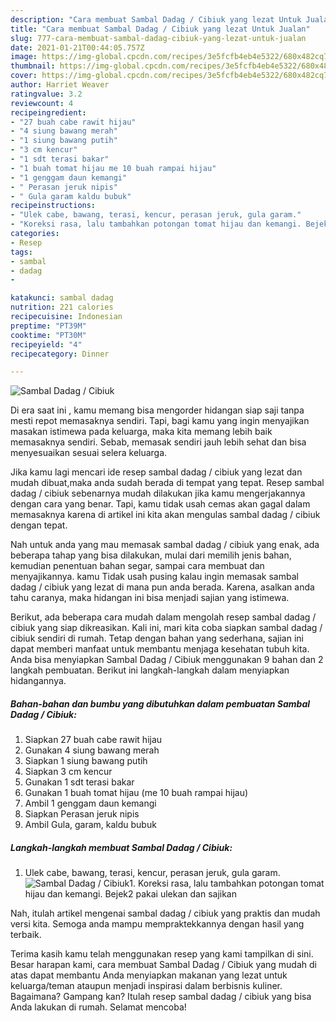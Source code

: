 ```yaml
---
description: "Cara membuat Sambal Dadag / Cibiuk yang lezat Untuk Jualan"
title: "Cara membuat Sambal Dadag / Cibiuk yang lezat Untuk Jualan"
slug: 777-cara-membuat-sambal-dadag-cibiuk-yang-lezat-untuk-jualan
date: 2021-01-21T00:44:05.757Z
image: https://img-global.cpcdn.com/recipes/3e5fcfb4eb4e5322/680x482cq70/sambal-dadag-cibiuk-foto-resep-utama.jpg
thumbnail: https://img-global.cpcdn.com/recipes/3e5fcfb4eb4e5322/680x482cq70/sambal-dadag-cibiuk-foto-resep-utama.jpg
cover: https://img-global.cpcdn.com/recipes/3e5fcfb4eb4e5322/680x482cq70/sambal-dadag-cibiuk-foto-resep-utama.jpg
author: Harriet Weaver
ratingvalue: 3.2
reviewcount: 4
recipeingredient:
- "27 buah cabe rawit hijau"
- "4 siung bawang merah"
- "1 siung bawang putih"
- "3 cm kencur"
- "1 sdt terasi bakar"
- "1 buah tomat hijau me 10 buah rampai hijau"
- "1 genggam daun kemangi"
- " Perasan jeruk nipis"
- " Gula garam kaldu bubuk"
recipeinstructions:
- "Ulek cabe, bawang, terasi, kencur, perasan jeruk, gula garam."
- "Koreksi rasa, lalu tambahkan potongan tomat hijau dan kemangi. Bejek2 pakai ulekan dan sajikan"
categories:
- Resep
tags:
- sambal
- dadag
- 

katakunci: sambal dadag  
nutrition: 221 calories
recipecuisine: Indonesian
preptime: "PT39M"
cooktime: "PT30M"
recipeyield: "4"
recipecategory: Dinner

---
```



![Sambal Dadag / Cibiuk](https://img-global.cpcdn.com/recipes/3e5fcfb4eb4e5322/680x482cq70/sambal-dadag-cibiuk-foto-resep-utama.jpg)

Di era  saat ini , kamu memang bisa mengorder hidangan siap saji tanpa mesti repot memasaknya sendiri. Tapi, bagi kamu yang ingin menyajikan masakan istimewa pada keluarga, maka kita memang lebih baik memasaknya sendiri. Sebab, memasak sendiri jauh lebih sehat dan bisa menyesuaikan sesuai selera keluarga.

Jika kamu lagi mencari ide resep sambal dadag / cibiuk yang lezat dan mudah dibuat,maka anda sudah berada di tempat yang tepat. Resep sambal dadag / cibiuk  sebenarnya mudah dilakukan jika kamu mengerjakannya dengan cara yang benar. Tapi, kamu tidak usah cemas akan gagal dalam memasaknya 
karena di artikel ini kita akan mengulas sambal dadag / cibiuk dengan tepat.  



Nah untuk anda yang mau memasak sambal dadag / cibiuk yang enak, ada beberapa tahap yang bisa dilakukan, mulai dari memilih jenis bahan, kemudian penentuan bahan segar, sampai cara membuat dan menyajikannya. kamu Tidak usah pusing kalau ingin memasak sambal dadag / cibiuk yang lezat di mana pun anda berada. Karena, asalkan anda  tahu caranya, maka hidangan ini bisa menjadi sajian yang istimewa.

Berikut, ada beberapa cara mudah dalam mengolah resep sambal dadag / cibiuk yang siap dikreasikan. Kali ini, mari kita coba siapkan sambal dadag / cibiuk sendiri di rumah. Tetap dengan bahan yang sederhana, sajian ini dapat memberi manfaat untuk membantu menjaga kesehatan tubuh kita. Anda bisa menyiapkan Sambal Dadag / Cibiuk menggunakan 9 bahan dan 2 langkah pembuatan. Berikut ini langkah-langkah dalam menyiapkan hidangannya.

<!--inarticleads1-->

##### Bahan-bahan dan bumbu yang dibutuhkan dalam pembuatan Sambal Dadag / Cibiuk:

1. Siapkan 27 buah cabe rawit hijau
1. Gunakan 4 siung bawang merah
1. Siapkan 1 siung bawang putih
1. Siapkan 3 cm kencur
1. Gunakan 1 sdt terasi bakar
1. Gunakan 1 buah tomat hijau (me 10 buah rampai hijau)
1. Ambil 1 genggam daun kemangi
1. Siapkan  Perasan jeruk nipis
1. Ambil  Gula, garam, kaldu bubuk




<!--inarticleads2-->

##### Langkah-langkah membuat Sambal Dadag / Cibiuk:

1. Ulek cabe, bawang, terasi, kencur, perasan jeruk, gula garam.
<img src="https://img-global.cpcdn.com/steps/505d4656741e21b5/160x128cq70/sambal-dadag-cibiuk-langkah-memasak-1-foto.jpg" alt="Sambal Dadag / Cibiuk">1. Koreksi rasa, lalu tambahkan potongan tomat hijau dan kemangi. Bejek2 pakai ulekan dan sajikan




Nah, itulah artikel mengenai  sambal dadag / cibiuk  yang praktis dan mudah versi kita. Semoga anda mampu mempraktekkannya dengan hasil yang terbaik. 

Terima kasih kamu telah menggunakan resep yang kami tampilkan di sini. Besar harapan kami, cara membuat  Sambal Dadag / Cibiuk yang mudah di atas dapat membantu Anda menyiapkan makanan yang lezat untuk keluarga/teman ataupun menjadi inspirasi dalam berbisnis kuliner. Bagaimana? Gampang kan? Itulah resep sambal dadag / cibiuk yang bisa Anda lakukan di rumah. Selamat mencoba!

